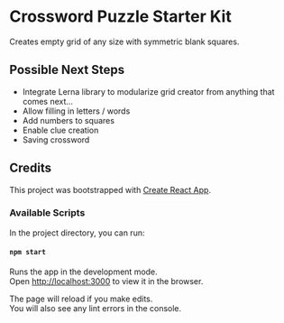 # Crossword Puzzle Starter Kit

Creates empty grid of any size with symmetric blank squares.  

## Possible Next Steps

* Integrate Lerna library to modularize grid creator from anything that comes next...
* Allow filling in letters / words
* Add numbers to squares
* Enable clue creation
* Saving crossword


## Credits

This project was bootstrapped with [Create React App](https://github.com/facebook/create-react-app).

### Available Scripts

In the project directory, you can run:

#### `npm start`

Runs the app in the development mode.<br>
Open [http://localhost:3000](http://localhost:3000) to view it in the browser.

The page will reload if you make edits.<br>
You will also see any lint errors in the console.
